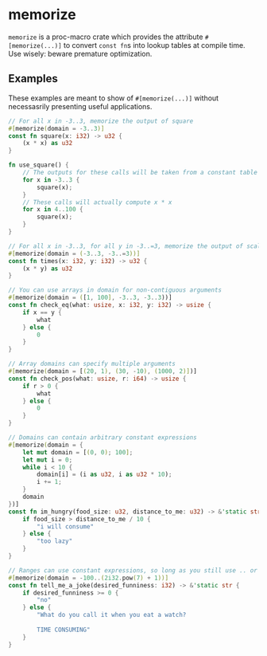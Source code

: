 # memorize
`memorize` is a proc-macro crate which provides the attribute `#[memorize(...)]` to convert `const fn`s into lookup tables at compile time. Use wisely: beware premature optimization.

## Examples
These examples are meant to show of `#[memorize(...)]` without necessasrily presenting useful applications.
```rust
// For all x in -3..3, memorize the output of square
#[memorize(domain = -3..3)]
const fn square(x: i32) -> u32 {
    (x * x) as u32
}

fn use_square() {
    // The outputs for these calls will be taken from a constant table
    for x in -3..3 {
        square(x);
    }
    // These calls will actually compute x * x
    for x in 4..100 {
        square(x);
    }
}

// For all x in -3..3, for all y in -3..=3, memorize the output of scale_cube
#[memorize(domain = (-3..3, -3..=3))]
const fn times(x: i32, y: i32) -> u32 {
    (x * y) as u32
}

// You can use arrays in domain for non-contiguous arguments
#[memorize(domain = ([1, 100], -3..3, -3..3))]
const fn check_eq(what: usize, x: i32, y: i32) -> usize {
    if x == y {
        what
    } else {
        0
    }
}

// Array domains can specify multiple arguments
#[memorize(domain = [(20, 1), (30, -10), (1000, 2)])]
const fn check_pos(what: usize, r: i64) -> usize {
    if r > 0 {
        what
    } else {
        0
    }
}

// Domains can contain arbitrary constant expressions
#[memorize(domain = {
    let mut domain = [(0, 0); 100];
    let mut i = 0;
    while i < 10 {
        domain[i] = (i as u32, i as u32 * 10);
        i += 1;
    }
    domain
})]
const fn im_hungry(food_size: u32, distance_to_me: u32) -> &'static str {
    if food_size > distance_to_me / 10 {
        "i will consume"
    } else {
        "too lazy"
    }
}

// Ranges can use constant expressions, so long as you still use .. or ..=
#[memorize(domain = -100..(2i32.pow(7) + 1))]
const fn tell_me_a_joke(desired_funniness: i32) -> &'static str {
    if desired_funniness >= 0 {
        "no"
    } else {
        "What do you call it when you eat a watch?
        
        TIME CONSUMING"
    }
}
```
